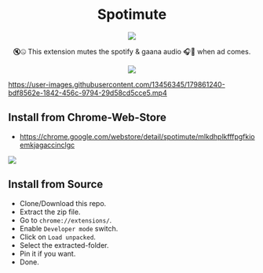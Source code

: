<h1 align='center'>Spotimute</h1>

<p align='center'><a href="https://chrome.google.com/webstore/detail/spotimute/mlkdhplkfffpgfkioemkjagaccinclgc"><img src="https://storage.googleapis.com/web-dev-uploads/image/WlD8wC6g8khYWPJUsQceQkhXSlv1/UV4C4ybeBTsZt43U4xis.png"></a></p>

<p align='center'>🔇🤐 This extension mutes the spotify & gaana audio 🎧👻 when ad comes.<p>

<p align='center'><img src='https://user-images.githubusercontent.com/13456345/179860837-d63e5241-3336-4d48-9b5e-c9cfe085cdab.png' /></p>

https://user-images.githubusercontent.com/13456345/179861240-bdf8562e-1842-456c-9794-29d58cd5cce5.mp4

## Install from Chrome-Web-Store

- https://chrome.google.com/webstore/detail/spotimute/mlkdhplkfffpgfkioemkjagaccinclgc

<a href="https://chrome.google.com/webstore/detail/spotimute/mlkdhplkfffpgfkioemkjagaccinclgc"><img src="https://storage.googleapis.com/web-dev-uploads/image/WlD8wC6g8khYWPJUsQceQkhXSlv1/UV4C4ybeBTsZt43U4xis.png"></a>

## Install from Source

- Clone/Download this repo.
- Extract the zip file.
- Go to `chrome://extensions/`.
- Enable `Developer mode` switch.
- Click on `Load unpacked`.
- Select the extracted-folder.
- Pin it if you want.
- Done.

